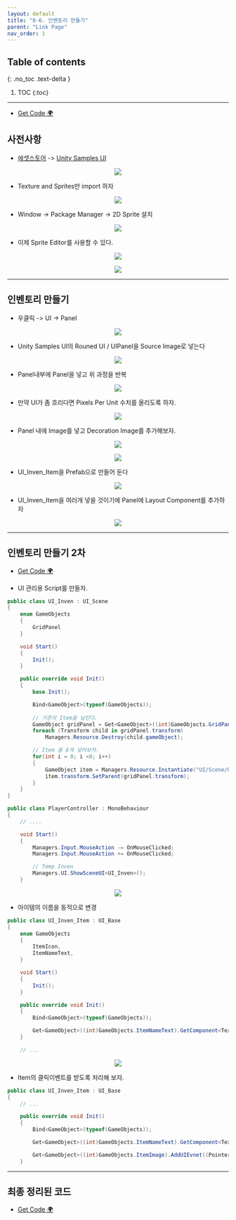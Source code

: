 ```yaml
---
layout: default
title: "8-6. 인벤토리 만들기"
parent: "Link Page"
nav_order: 1
---
```


## Table of contents
{: .no_toc .text-delta }

1. TOC
{:toc}

---

* [Get Code 🌍](https://github.com/EasyCoding-7/unity_tutorials/tree/8.6.1)

## 사전사항

* [에셋스토어](https://assetstore.unity.com/) -> [Unity Samples UI](https://assetstore.unity.com/packages/essentials/ui-samples-25468)

<p align="center">
  <img src="https://taehyungs-programming-blog.github.io/blog/assets/images/csharp/unity/unity-8-6-1.png"/>
</p>

* Texture and Sprites만 import 하자

<p align="center">
  <img src="https://taehyungs-programming-blog.github.io/blog/assets/images/csharp/unity/unity-8-6-2.png"/>
</p>

* Window -> Package Manager -> 2D Sprite 설치

<p align="center">
  <img src="https://taehyungs-programming-blog.github.io/blog/assets/images/csharp/unity/unity-8-6-3.png"/>
</p>

* 이제 Sprite Editor를 사용할 수 있다.

<p align="center">
  <img src="https://taehyungs-programming-blog.github.io/blog/assets/images/csharp/unity/unity-8-6-4.png"/>
</p>

<p align="center">
  <img src="https://taehyungs-programming-blog.github.io/blog/assets/images/csharp/unity/unity-8-6-5.png"/>
</p>

---

## 인벤토리 만들기

* 우클릭 -> UI -> Panel

<p align="center">
  <img src="https://taehyungs-programming-blog.github.io/blog/assets/images/csharp/unity/unity-8-6-6.png"/>
</p>

* Unity Samples UI의 Rouned UI / UIPanel을 Source Image로 넣는다

<p align="center">
  <img src="https://taehyungs-programming-blog.github.io/blog/assets/images/csharp/unity/unity-8-6-7.png"/>
</p>

* Panel내부에 Panel을 넣고 위 과정을 반복

<p align="center">
  <img src="https://taehyungs-programming-blog.github.io/blog/assets/images/csharp/unity/unity-8-6-8.png"/>
</p>

* 만약 UI가 좀 흐리다면 Pixels Per Unit 수치를 올리도록 하자.

<p align="center">
  <img src="https://taehyungs-programming-blog.github.io/blog/assets/images/csharp/unity/unity-8-6-9.png"/>
</p>

* Panel 내에 Image를 넣고 Decoration Image를 추가해보자.

<p align="center">
  <img src="https://taehyungs-programming-blog.github.io/blog/assets/images/csharp/unity/unity-8-6-10.png"/>
</p>

<p align="center">
  <img src="https://taehyungs-programming-blog.github.io/blog/assets/images/csharp/unity/unity-8-6-11.png"/>
</p>

* UI_Inven_Item을 Prefab으로 만들어 둔다

<p align="center">
  <img src="https://taehyungs-programming-blog.github.io/blog/assets/images/csharp/unity/unity-8-6-12.png"/>
</p>

* UI_Inven_Item을 여러개 넣을 것이기에 Panel에 Layout Component를 추가하자

<p align="center">
  <img src="https://taehyungs-programming-blog.github.io/blog/assets/images/csharp/unity/unity-8-6-13.png"/>
</p>

---

## 인벤토리 만들기 2차

* [Get Code 🌍](https://github.com/EasyCoding-7/unity_tutorials/tree/8.6.2)

* UI 관리용 Script를 만들자.

```csharp
public class UI_Inven : UI_Scene
{
    enum GameObjects
    {
        GridPanel
    }

    void Start()
    {
        Init();
    }

    public override void Init()
    {
        base.Init();

        Bind<GameObject>(typeof(GameObjects));
        
        // 기존의 Item을 날린다.
        GameObject gridPanel = Get<GameObject>((int)GameObjects.GridPanel);
        foreach (Transform child in gridPanel.transform)
            Managers.Resource.Destroy(child.gameObject);

        // Item 을 8개 넣어보자.
        for(int i = 0; i <8; i++)
        {
            GameObject item = Managers.Resource.Instantiate("UI/Scene/UI_Inven_Item");
            item.transform.SetParent(gridPanel.transform);
        }
    }
}
```

```csharp
public class PlayerController : MonoBehaviour
{
    // ....

    void Start()
    {
		Managers.Input.MouseAction -= OnMouseClicked;
		Managers.Input.MouseAction += OnMouseClicked;

		// Temp Inven
		Managers.UI.ShowSceneUI<UI_Inven>();
	}
```

<p align="center">
  <img src="https://taehyungs-programming-blog.github.io/blog/assets/images/csharp/unity/unity-8-6-14.png"/>
</p>

* 아이템의 이름을 동적으로 변경

```csharp
public class UI_Inven_Item : UI_Base
{
    enum GameObjects
    {
        ItemIcon,
        ItemNameText,
    }

    void Start()
    {
        Init();
    }

    public override void Init()
    {
        Bind<GameObject>(typeof(GameObjects));

        Get<GameObject>((int)GameObjects.ItemNameText).GetComponent<Text>().text = "바인드";
    }

    // ...
```

<p align="center">
  <img src="https://taehyungs-programming-blog.github.io/blog/assets/images/csharp/unity/unity-8-6-15.png"/>
</p>

* Item의 클릭이벤트를 받도록 처리해 보자.

```csharp
public class UI_Inven_Item : UI_Base
{
    // ...

    public override void Init()
    {
        Bind<GameObject>(typeof(GameObjects));

        Get<GameObject>((int)GameObjects.ItemNameText).GetComponent<Text>().text = _name;

        Get<GameObject>((int)GameObjects.ItemImage).AddUIEvnet((PointerEventData) => { Debug.Log($"아이템 클릭 {_name}"); });
    }
```

---

## 최종 정리된 코드

* [Get Code 🌍](https://github.com/EasyCoding-7/unity_tutorials/tree/8.6.3)